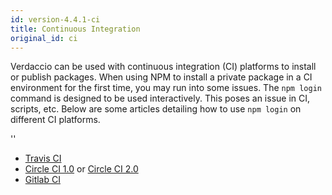 ```yaml
---
id: version-4.4.1-ci
title: Continuous Integration
original_id: ci
---
```


Verdaccio can be used with continuous integration (CI) platforms to install or publish packages.
When using NPM to install a private package in a CI environment for the first time, you may run
into some issues. The `npm login` command is designed to be used interactively. This poses an
issue in CI, scripts, etc. Below are some articles detailing how to use `npm login` on different
CI platforms.

<div id="codefund">''</div>

- [Travis CI](https://remysharp.com/2015/10/26/using-travis-with-private-npm-deps)
- [Circle CI 1.0](https://circleci.com/docs/1.0/npm-login/) or [Circle CI 2.0](https://circleci.com/docs/2.0/deployment-integrations/#npm)
- [Gitlab CI](https://www.exclamationlabs.com/blog/continuous-deployment-to-npm-using-gitlab-ci/)
